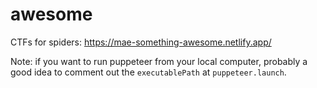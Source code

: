 # awesome



CTFs for spiders: ​​https://mae-something-awesome.netlify.app/  


Note: if you want to run puppeteer from your local computer, probably a good idea to comment out the `executablePath` at `puppeteer.launch`.
